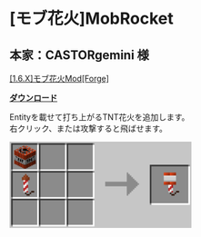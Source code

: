 # [モブ花火]MobRocket
## 本家：CASTORgemini 様
[[1.6.X]モブ花火Mod[Forge]](http://forum.minecraftuser.jp/viewtopic.php?f=13&t=1758&p=143061#p143061)

[**ダウンロード**](https://github.com/eyeq/mod-1.11.2-MobRocket/releases/download/1.0/1.11.2-MobRocket-1.0.jar)

Entityを載せて打ち上がるTNT花火を追加します。  
右クリック、または攻撃すると飛ばせます。  

<img src="https://github.com/eyeq/mod-1.11.2-MobRocket/blob/master/screenshots/%E3%83%A2%E3%83%96%E8%8A%B1%E7%81%AB(Mob%20Rocket).png" width="320px">  
